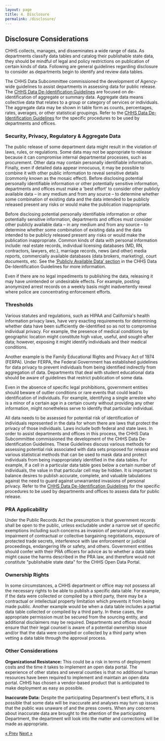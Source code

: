 ```yaml
---
layout: page
title: 4. Disclosure
permalink: /disclosure/
---
```


## Disclosure Considerations

CHHS collects, manages, and disseminates a wide range of data. As departments classify data tables and catalog their publishable state data, they should be mindful of legal and policy restrictions on publication of certain kinds of data. Following are general guidelines regarding disclosure to consider as departments begin to identify and review data tables. 

The CHHS Data Subcommittee commissioned the development of Agency-wide guidelines to assist departments in assessing data for public release. The [CHHS Data De-Identification Guidelines](https://github.com/chhsdata/dataplaybook/raw/gh-pages/documents/CHHS-DDG-V1.0-092316.pdf "CHHS Data De-Identification Guidelines") are focused on de-identification of aggregate or summary data. Aggregate data means collective data that relates to a group or category of services or individuals.  The aggregate data may be shown in table form as counts, percentages, rates, averages, or other statistical groupings. Refer to the [CHHS Data De-Identification Guidelines](https://github.com/chhsdata/dataplaybook/raw/gh-pages/documents/CHHS-DDG-V1.0-092316.pdf "CHHS Data De-Identification Guidelines") for the specific procedures to be used by departments and offices.

### Security, Privacy, Regulatory & Aggregate Data

The public release of some department data might result in the violation of laws, rules, or regulations. Some data may not be appropriate to release because it can compromise internal departmental processes, such as procurement. Other data may contain personally identifiable information. Finally, even if detailed data appear innocuous, it may be possible to combine it with other public information to reveal sensitive details (commonly known as the mosaic effect). Before disclosing potential personally identifiable information or other potentially sensitive information, departments and offices must make a 'best effort' to consider other publicly available data – in any medium and from any source – to determine whether some combination of existing data and the data intended to be publicly released present any risks or would make the publication inappropriate.

Before disclosing potential personally identifiable information or other potentially sensitive information, departments and offices must consider other publicly available data – in any medium and from any source – to determine whether some combination of existing data and the data intended to be publicly released present any risks or would make the publication inappropriate. Common kinds of data with personal information include: real estate records, individual licensing databases (MD, RN, contractors, lawyers, etc.), marriage records, news (and other) media reports, commercially available databases (data brokers, marketing), court documents, etc.  See the [‘Publicly Available Data’ section](https://github.com/chhsdata/dataplaybook/raw/gh-pages/documents/CHHS-DDG-V1.0-092316.pdf "CHHS Data De-Identification Guidelines") in the CHHS Data De-Identification Guidelines for more information.

Even if there are no legal impediments to publishing the data, releasing it may have unintended or undesirable effects. For example, posting anonymized arrest records on a weekly basis might inadvertently reveal where police are concentrating enforcement efforts.

### Thresholds

Various statutes and regulations, such as HIPAA and California's health information privacy laws, have very exacting requirements for determining whether data have been sufficiently de-identified so as not to compromise individual privacy. For example, the presence of medical conditions by geographic location might constitute high value, useful, and sought-after data; however, exposing it might identify individuals and their medical conditions.

Another example is the Family Educational Rights and Privacy Act of 1974 (FERPA). Under FERPA, the Federal Government has established guidelines for data privacy to prevent individuals from being identified indirectly from aggregation of data. Departments that deal with student educational data should be aware of guidelines that restrict publication of some data.

Even in the absence of specific legal prohibitions, government entities should beware of outlier conditions or rare events that could lead to identification of individuals. For example, identifying a single arrestee who is a minor of a certain age in a certain county without providing any other information, might nonetheless serve to identify that particular individual.

All data needs to be assessed for potential risk of identification of individuals represented in the data for whom there are laws that protect the privacy of those individuals.  Laws include both federal and state laws.  In order to assist departments and offices in this process, the CHHS Data Subcommittee commissioned the development of the CHHS Data De-identification Guidelines.  These Guidelines discuss various methods for assessing potential risk associated with data sets proposed for release and various statistical methods that can be used to mask data and protect individuals from being inappropriately identified in the data tables.  For example, if a cell in a particular data table goes below a certain number of individuals, the value in that particular cell may be hidden. It is important to balance desires to publish accurate, complete, and valuable tabulations against the need to guard against unwarranted invasions of personal privacy. Refer to the [CHHS Data De-Identification Guidelines](https://github.com/chhsdata/dataplaybook/raw/gh-pages/documents/CHHS-DDG-V1.0-092316.pdf "CHHS Data De-Identification Guidelines") for the specific procedures to be used by departments and offices to assess data for public release.

### PRA Applicability

Under the Public Records Act the presumption is that government records shall be open to the public, unless excludable under a narrow set of specific exemptions including such concerns as invasion of personal privacy, impairment of contractual or collective bargaining negotiations, exposure of protected trade secrets, interference with law enforcement or judicial proceedings, endangering life or safety, and others. Government entities should confer with their PRA officers for advice as to whether a data table might cause the harms described in the PRA law, and therefore would not constitute "publishable state data" for the CHHS Open Data Portal.

### Ownership Rights

In some circumstances, a CHHS department or office may not possess all the necessary rights to be able to publish a specific data table. For example, if the data were collected or compiled by a third party, there may be a contractual or intellectual property limitation which prevents it from being made public. Another example would be when a data table includes a partial data table collected or compiled by a third party. In these cases, the appropriate permission must be secured from the sourcing entity, and additional disclaimers may be required. Departments and offices should ensure that their legal counsel is aware of a potential ownership issue and/or that the data were compiled or collected by a third party when vetting a data table through the approval process.

### Other Considerations

**Organizational Resistance:** This could be a risk in terms of deployment costs and the time it takes to implement an open data portal. The experience of other states and several counties is that no additional human resources have been required to implement and maintain an open data portal. CHHS has chosen a vendor-based product that is anticipated to make deployment as easy as possible.

**Inaccurate Data:** Despite the participating Department's best efforts, it is possible that some data will be inaccurate and analyses may turn up issues that the public was unaware of and the press covers. When any concerns about inaccurate data are brought to the attention of the participating Department, the department will look into the matter and corrections will be made as appropriate.

<!-- Pagination -->
<div class="pagination">
  <a class="pagination-item older" href="{{ site.baseurl }}/guidelines">&laquo; Prev</a>
  <a class="pagination-item newer" href="{{ site.baseurl }}/use">Next &raquo;</a>
</div>
